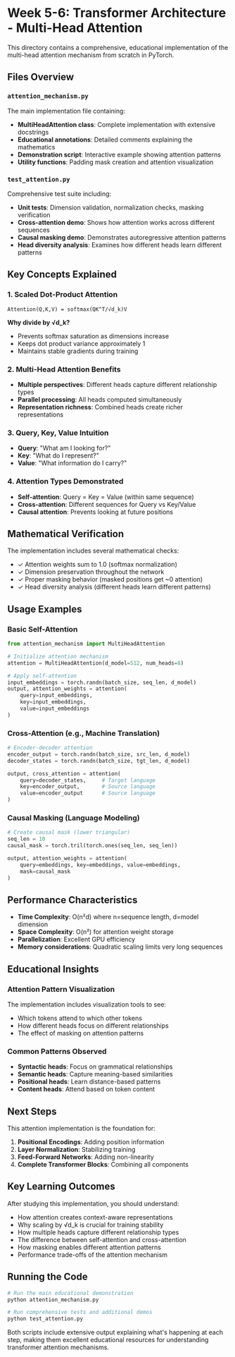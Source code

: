 # Week 5-6: Transformer Architecture - Multi-Head Attention

This directory contains a comprehensive, educational implementation of the multi-head attention mechanism from scratch in PyTorch.

## Files Overview

### `attention_mechanism.py`
The main implementation file containing:
- **MultiHeadAttention class**: Complete implementation with extensive docstrings
- **Educational annotations**: Detailed comments explaining the mathematics
- **Demonstration script**: Interactive example showing attention patterns
- **Utility functions**: Padding mask creation and attention visualization

### `test_attention.py`
Comprehensive test suite including:
- **Unit tests**: Dimension validation, normalization checks, masking verification
- **Cross-attention demo**: Shows how attention works across different sequences
- **Causal masking demo**: Demonstrates autoregressive attention patterns
- **Head diversity analysis**: Examines how different heads learn different patterns

## Key Concepts Explained

### 1. **Scaled Dot-Product Attention**
```
Attention(Q,K,V) = softmax(QK^T/√d_k)V
```

**Why divide by √d_k?**
- Prevents softmax saturation as dimensions increase
- Keeps dot product variance approximately 1
- Maintains stable gradients during training

### 2. **Multi-Head Attention Benefits**
- **Multiple perspectives**: Different heads capture different relationship types
- **Parallel processing**: All heads computed simultaneously
- **Representation richness**: Combined heads create richer representations

### 3. **Query, Key, Value Intuition**
- **Query**: "What am I looking for?"
- **Key**: "What do I represent?"
- **Value**: "What information do I carry?"

### 4. **Attention Types Demonstrated**
- **Self-attention**: Query = Key = Value (within same sequence)
- **Cross-attention**: Different sequences for Query vs Key/Value
- **Causal attention**: Prevents looking at future positions

## Mathematical Verification

The implementation includes several mathematical checks:
- ✓ Attention weights sum to 1.0 (softmax normalization)
- ✓ Dimension preservation throughout the network
- ✓ Proper masking behavior (masked positions get ~0 attention)
- ✓ Head diversity analysis (different heads learn different patterns)

## Usage Examples

### Basic Self-Attention
```python
from attention_mechanism import MultiHeadAttention

# Initialize attention mechanism
attention = MultiHeadAttention(d_model=512, num_heads=8)

# Apply self-attention
input_embeddings = torch.randn(batch_size, seq_len, d_model)
output, attention_weights = attention(
    query=input_embeddings,
    key=input_embeddings, 
    value=input_embeddings
)
```

### Cross-Attention (e.g., Machine Translation)
```python
# Encoder-decoder attention
encoder_output = torch.randn(batch_size, src_len, d_model)
decoder_states = torch.randn(batch_size, tgt_len, d_model)

output, cross_attention = attention(
    query=decoder_states,     # Target language
    key=encoder_output,       # Source language
    value=encoder_output      # Source language
)
```

### Causal Masking (Language Modeling)
```python
# Create causal mask (lower triangular)
seq_len = 10
causal_mask = torch.tril(torch.ones(seq_len, seq_len))

output, attention_weights = attention(
    query=embeddings, key=embeddings, value=embeddings,
    mask=causal_mask
)
```

## Performance Characteristics

- **Time Complexity**: O(n²d) where n=sequence length, d=model dimension
- **Space Complexity**: O(n²) for attention weight storage
- **Parallelization**: Excellent GPU efficiency
- **Memory considerations**: Quadratic scaling limits very long sequences

## Educational Insights

### Attention Pattern Visualization
The implementation includes visualization tools to see:
- Which tokens attend to which other tokens
- How different heads focus on different relationships
- The effect of masking on attention patterns

### Common Patterns Observed
- **Syntactic heads**: Focus on grammatical relationships
- **Semantic heads**: Capture meaning-based similarities  
- **Positional heads**: Learn distance-based patterns
- **Content heads**: Attend based on token content

## Next Steps

This attention implementation is the foundation for:
1. **Positional Encodings**: Adding position information
2. **Layer Normalization**: Stabilizing training
3. **Feed-Forward Networks**: Adding non-linearity
4. **Complete Transformer Blocks**: Combining all components

## Key Learning Outcomes

After studying this implementation, you should understand:
- How attention creates context-aware representations
- Why scaling by √d_k is crucial for training stability
- How multiple heads capture different relationship types
- The difference between self-attention and cross-attention
- How masking enables different attention patterns
- Performance trade-offs of the attention mechanism

## Running the Code

```bash
# Run the main educational demonstration
python attention_mechanism.py

# Run comprehensive tests and additional demos
python test_attention.py
```

Both scripts include extensive output explaining what's happening at each step, making them excellent educational resources for understanding transformer attention mechanisms.